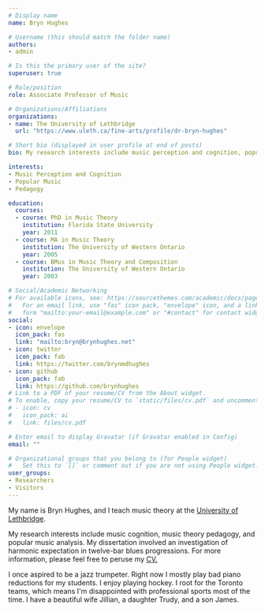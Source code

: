 ```yaml
---
# Display name
name: Bryn Hughes

# Username (this should match the folder name)
authors:
- admin

# Is this the primary user of the site?
superuser: true

# Role/position
role: Associate Professor of Music

# Organizations/Affiliations
organizations:
- name: The University of Lethbridge
  url: "https://www.uleth.ca/fine-arts/profile/dr-bryn-hughes"

# Short bio (displayed in user profile at end of posts)
bio: My research interests include music perception and cognition, popular music, and pedagogy.

interests:
- Music Perception and Cognition
- Popular Music
- Pedagogy

education:
  courses:
  - course: PhD in Music Theory
    institution: Florida State University
    year: 2011
  - course: MA in Music Theory
    institution: The University of Western Ontario
    year: 2005
  - course: BMus in Music Theory and Composition 
    institution: The University of Western Ontario
    year: 2003

# Social/Academic Networking
# For available icons, see: https://sourcethemes.com/academic/docs/page-builder/#icons
#   For an email link, use "fas" icon pack, "envelope" icon, and a link in the
#   form "mailto:your-email@example.com" or "#contact" for contact widget.
social:
- icon: envelope
  icon_pack: fas
  link: "mailto:bryn@brynhughes.net"
- icon: twitter
  icon_pack: fab
  link: https://twitter.com/brynmdhughes
- icon: github
  icon_pack: fab
  link: https://github.com/brynhughes
# Link to a PDF of your resume/CV from the About widget.
# To enable, copy your resume/CV to `static/files/cv.pdf` and uncomment the lines below.
# - icon: cv
#   icon_pack: ai
#   link: files/cv.pdf

# Enter email to display Gravatar (if Gravatar enabled in Config)
email: ""

# Organizational groups that you belong to (for People widget)
#   Set this to `[]` or comment out if you are not using People widget.
user_groups:
- Researchers
- Visitors
---
```


My name is Bryn Hughes, and I teach music theory at the [University of Lethbridge](http://www.uleth.ca/finearts/music).

My research interests include music cognition, music theory pedagogy, and popular music analysis. My dissertation involved an investigation of harmonic expectation in twelve-bar blues progressions. For more information, please feel free to peruse my [CV.](https://drive.google.com/file/d/0B3uk2-8ZOE34MUVCTXN3NkZ0eVE/view?usp=sharing)

I once aspired to be a jazz trumpeter. Right now I mostly play bad piano reductions for my students. I enjoy playing hockey. I root for the Toronto teams, which means I'm disappointed with professional sports most of the time. I have a beautiful wife Jillian, a daughter Trudy, and a son James.
